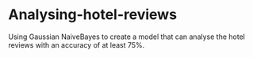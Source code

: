 # Analysing-hotel-reviews
Using Gaussian NaiveBayes to create a model that can analyse the hotel reviews with an accuracy of at least 75%.
